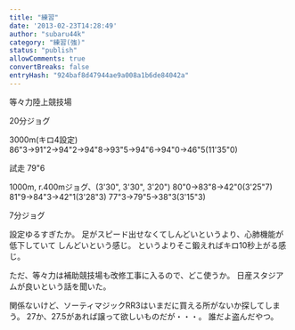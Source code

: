 ```yaml
---
title: "練習"
date: '2013-02-23T14:28:49'
author: "subaru44k"
category: "練習(強)"
status: "publish"
allowComments: true
convertBreaks: false
entryHash: "924baf8d47944ae9a008a1b6de84042a"
---
```

等々力陸上競技場

20分ジョグ

3000m(キロ4設定)
86"3→91"2→94"2→94"8→93"5→94"6→94"0→46"5(11'35"0)

試走
79"6

1000m, r.400mジョグ、(3'30", 3'30", 3'20")
80"0→83"8→42"0(3'25"7)
81"9→84"3→42"1(3'28"3)
77"3→79"5→38"3(3'15"3)

7分ジョグ

設定ゆるすぎたか。
足がスピード出せなくてしんどいというより、心肺機能が低下していて
しんどいという感じ。
というよりそこ鍛えればキロ10秒上がる感じ。

ただ、等々力は補助競技場も改修工事に入るので、どこ使うか。
日産スタジアムが良いという話を聞いた。


関係ないけど、ソーティマジックRR3はいまだに買える所がないか探してしまう。
27か、27.5があれば譲って欲しいものだが・・・。
誰だよ盗んだやつ。
